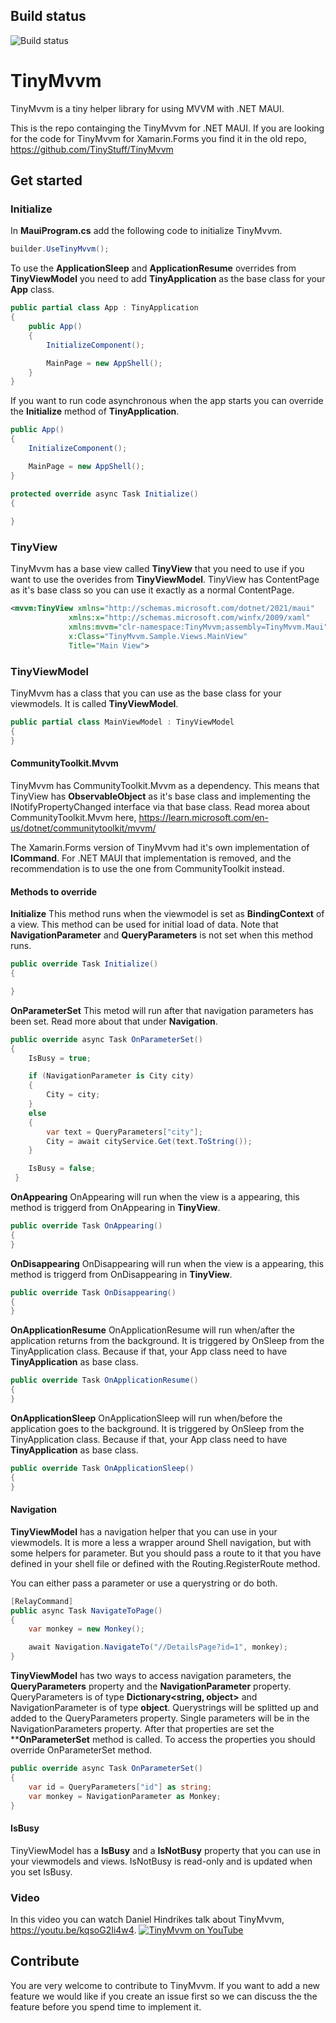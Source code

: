 ## Build status
![Build status](https://github.com/dhindrik/TinyMvvm/actions/workflows/main.yml/badge.svg)

# TinyMvvm
TinyMvvm is a tiny helper library for using MVVM with .NET MAUI.

This is the repo containging the TinyMvvm for .NET MAUI. If you are looking for the code for TinyMvvm for Xamarin.Forms you find it in the old repo, https://github.com/TinyStuff/TinyMvvm

## Get started

### Initialize
In **MauiProgram.cs** add the following code to initialize TinyMvvm.
```csharp
builder.UseTinyMvvm();
```

To use the **ApplicationSleep** and **ApplicationResume** overrides from **TinyViewModel** you need to add **TinyApplication** as the base class for your **App** class.

```csharp
public partial class App : TinyApplication
{
	public App()
	{
		InitializeComponent();

		MainPage = new AppShell();
	}
}
```

If you want to run code asynchronous when the app starts you can override the **Initialize** method of **TinyApplication**.

```csharp
public App()
{
	InitializeComponent();

	MainPage = new AppShell();
}

protected override async Task Initialize()
{
        
}
```

### TinyView
TinyMvvm has a base view called **TinyView** that you need to use if you want to use the overides from **TinyViewModel**. TinyView has ContentPage as it's base class so you can use it exactly as a normal ContentPage.

```xml
<mvvm:TinyView xmlns="http://schemas.microsoft.com/dotnet/2021/maui"
             xmlns:x="http://schemas.microsoft.com/winfx/2009/xaml"
             xmlns:mvvm="clr-namespace:TinyMvvm;assembly=TinyMvvm.Maui"
             x:Class="TinyMvvm.Sample.Views.MainView"
             Title="Main View">
```

### TinyViewModel
TinyMvvm has a class that you can use as the base class for your viewmodels. It is called **TinyViewModel**.
```csharp
public partial class MainViewModel : TinyViewModel
{
}
```

#### CommunityToolkit.Mvvm
TinyMvvm has CommunityToolkit.Mvvm as a dependency. This means that TinyView has **ObservableObject** as it's base class and implementing the INotifyPropertyChanged interface via that base class. Read morea about CommunityToolkit.Mvvm here, https://learn.microsoft.com/en-us/dotnet/communitytoolkit/mvvm/

The Xamarin.Forms version of TinyMvvm had it's own implementation of **ICommand**. For .NET MAUI that implementation is removed, and the recommendation is to use the one from CommunityToolkit instead.

#### Methods to override
**Initialize**
This method runs when the viewmodel is set as **BindingContext** of a view. This method can be used for initial load of data. Note that **NavigationParameter** and **QueryParameters** is not set when this method runs.
```csharp
public override Task Initialize()
{

}
```

**OnParameterSet**
This metod will run after that navigation parameters has been set. Read more about that under **Navigation**.

```csharp
public override async Task OnParameterSet()
{
    IsBusy = true;

    if (NavigationParameter is City city)
    {
        City = city;
    }
    else
    {
        var text = QueryParameters["city"];
        City = await cityService.Get(text.ToString());
    }

    IsBusy = false;
 }
```

**OnAppearing**
OnAppearing will run when the view is a appearing, this method is triggerd from OnAppearing in **TinyView**.
```csharp
public override Task OnAppearing()
{
}
```

**OnDisappearing**
OnDisappearing will run when the view is a appearing, this method is triggerd from OnDisappearing in **TinyView**.
```csharp
public override Task OnDisappearing()
{
}
```

**OnApplicationResume**
OnApplicationResume will run when/after the application returns from the background. It is triggered by OnSleep from the TinyApplication class. Because if that, your App class need to have **TinyApplication** as base class.

```csharp
public override Task OnApplicationResume()
{
}
````

**OnApplicationSleep**
OnApplicationSleep will run when/before the application goes to the background. It is triggered by OnSleep from the TinyApplication class. Because if that, your App class need to have **TinyApplication** as base class.

```csharp
public override Task OnApplicationSleep()
{
}
```

#### Navigation
**TinyViewModel** has a navigation helper that you can use in your viewmodels. It is more a less a wrapper around Shell navigation, but with some helpers for parameter. But you should pass a route to it that you have defined in your shell file or defined with the Routing.RegisterRoute method.

You can either pass a parameter or use a querystring or do both.

```csharp
[RelayCommand]
public async Task NavigateToPage()
{
    var monkey = new Monkey();

    await Navigation.NavigateTo("//DetailsPage?id=1", monkey); 
}
```

**TinyViewModel** has two ways to access navigation parameters, the **QueryParameters** property and the **NavigationParameter** property.
QueryParameters is of type **Dictionary<string, object>** and NavigationParameter is of type **object**. Querystrings will be splitted up and added to the QueryParameters property. Single parameters will be in the NavigationParameters property. After that properties are set the ****OnParameterSet** method is called. To access the properties you should override OnParameterSet method.

```csharp
public override async Task OnParameterSet()
{
    var id = QueryParameters["id"] as string;
    var monkey = NavigationParameter as Monkey;
}
```

#### IsBusy
TinyViewModel has a **IsBusy** and a **IsNotBusy** property that you can use in your viewmodels and views. IsNotBusy is read-only and is updated when you set IsBusy.

### Video
In this video you can watch Daniel Hindrikes talk about TinyMvvm, https://youtu.be/kqsoG2Ii4w4.
[![TinyMvvm on YouTube](https://user-images.githubusercontent.com/6691971/226563106-4bba3a4e-c64e-4bac-846f-c6f1c744a74a.png)](https://youtu.be/kqsoG2Ii4w4")


## Contribute
You are very welcome to contribute to TinyMvvm. If you want to add a new feature we would like if you create an issue first so we can discuss the the feature before you spend time to implement it.
